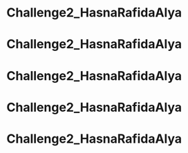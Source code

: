 # Challenge2_HasnaRafidaAlya
# Challenge2_HasnaRafidaAlya
# Challenge2_HasnaRafidaAlya
# Challenge2_HasnaRafidaAlya
# Challenge2_HasnaRafidaAlya
